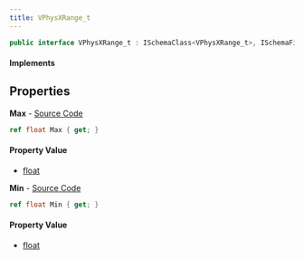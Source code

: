 ```yaml
---
title: VPhysXRange_t
---
```


```csharp
public interface VPhysXRange_t : ISchemaClass<VPhysXRange_t>, ISchemaField, ISchemaClass, INativeHandle
```

#### Implements

## Properties

**Max** - [Source Code](https://github.com/swiftly-solution/swiftlys2/blob/main/managed/src/SwiftlyS2.Generated/Schemas/Interfaces/VPhysXRange_t.cs#L18)

```csharp
ref float Max { get; }
```

#### Property Value

- [float](https://learn.microsoft.com/dotnet/api/system.single)

**Min** - [Source Code](https://github.com/swiftly-solution/swiftlys2/blob/main/managed/src/SwiftlyS2.Generated/Schemas/Interfaces/VPhysXRange_t.cs#L16)

```csharp
ref float Min { get; }
```

#### Property Value

- [float](https://learn.microsoft.com/dotnet/api/system.single)

